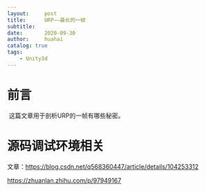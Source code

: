 ```yaml
---
layout:     post
title:      URP——最长的一帧
subtitle:   
date:       2020-09-30
author:     huahai
catalog: true
tags:
    - Unity3d
---
```


# 前言

​    这篇文章用于剖析URP的一帧有哪些秘密。

# 源码调试环境相关

文章：https://blog.csdn.net/q568360447/article/details/104253312

https://zhuanlan.zhihu.com/p/97949167



